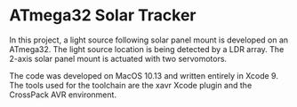 # ATmega32 Solar Tracker

In this project, a light source following solar panel mount is developed on an ATmega32. The light source location is being detected by a LDR array. The 2-axis solar panel mount is actuated with two servomotors.

The code was developed on MacOS 10.13 and written entirely in Xcode 9. The tools used for the toolchain are the xavr Xcode plugin and the CrossPack AVR environment.
